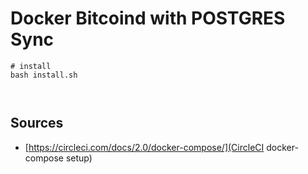 # Docker Bitcoind with POSTGRES Sync

```
# install
bash install.sh



```


## Sources

* [https://circleci.com/docs/2.0/docker-compose/](CircleCI docker-compose setup)
